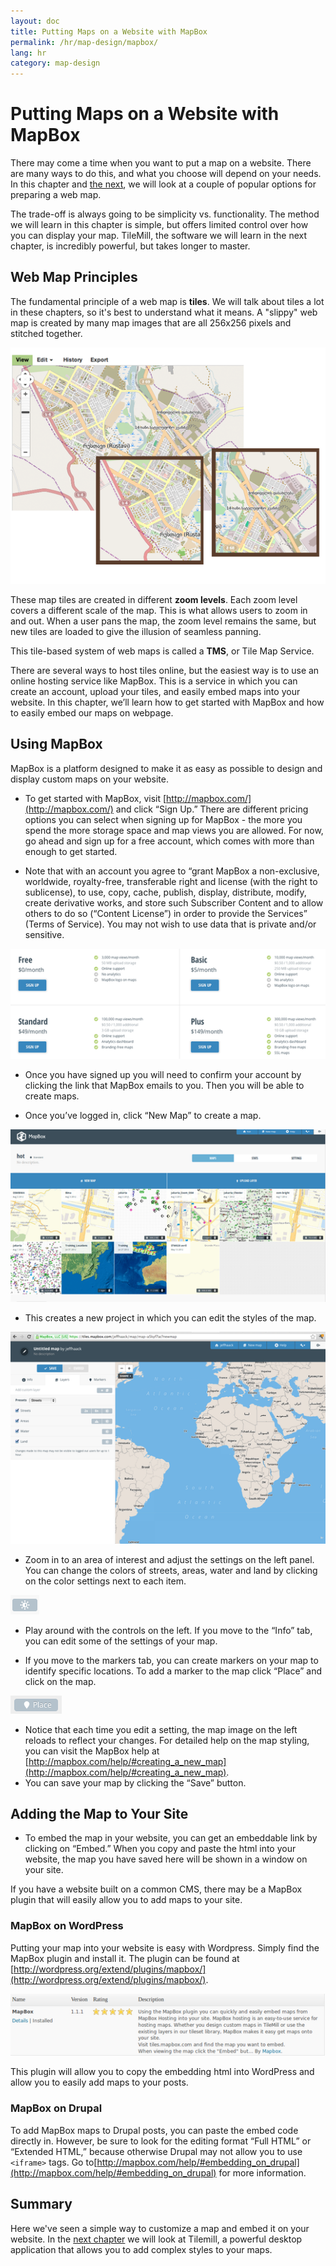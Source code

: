 ```yaml
---
layout: doc
title: Putting Maps on a Website with MapBox
permalink: /hr/map-design/mapbox/
lang: hr
category: map-design
---
```


Putting Maps on a Website with MapBox
=========================================
There may come a time when you want to put a map on a website. There
are many ways to do this, and what you choose will depend on your needs.
In this chapter and [the next](/en/map-design/tilemill), we will look
at a couple of popular options for preparing a web map.

The trade-off is always going to be simplicity vs. functionality. The method
we will learn in this chapter is simple, but offers limited control over how
you can display your map. TileMill, the software we will learn in the next chapter,
is incredibly powerful, but takes longer to master.

Web Map Principles
-------------------
The fundamental principle of a web map is **tiles**. We will talk about tiles
a lot in these chapters, so it's best to understand what it means. A "slippy" web
map is created by many map images that are all 256x256 pixels and stitched together.

![map tiles][]

These map tiles are created in different **zoom levels**. Each zoom level covers
a different scale of the map. This is what allows users to zoom in and out. When a user
pans the map, the zoom level remains the same, but new tiles are loaded to give
the illusion of seamless panning.

This tile-based system of web maps is called a **TMS**, or Tile Map Service.

There are several ways to host tiles online, but the easiest way is to use an
online hosting service like MapBox. This is a service in which you
can create an account, upload your tiles, and easily embed maps into
your website. In this chapter, we’ll learn how to get started with
MapBox and how to easily embed our maps on webpage.

Using MapBox
--------------
MapBox is a platform designed to make it as easy
as possible to design and display custom maps on your website. 

-  To get started with MapBox, visit [http://mapbox.com/](http://mapbox.com/) 
   and click “Sign Up.” There are different pricing options you can select
   when signing up for MapBox - the more you spend the more storage
   space and map views you are allowed. For now, go ahead and sign up
   for a free account, which comes with more than enough to get
   started.

-  Note that with an account you agree to “grant MapBox a
   non-exclusive, worldwide, royalty-free, transferable right and
   license (with the right to sublicense), to use, copy, cache,
   publish, display, distribute, modify, create derivative works, and
   store such Subscriber Content and to allow others to do so (“Content
   License”) in order to provide the Services” (Terms of Service). You
   may not wish to use data that is private and/or sensitive.

![mapbox plans][]

-  Once you have signed up you will need to confirm your account by
   clicking the link that MapBox emails to you. Then you will be able
   to create maps.

-  Once you’ve logged in, click “New Map” to create a map.

![new map][]

-  This creates a new project in which you can edit the styles of the
   map.

![new project][]

-  Zoom in to an area of interest and adjust the settings on the left
   panel. You can change the colors of streets, areas, water and land
   by clicking on the color settings next to each item.

![color settings][]

-  Play around with the controls on the left. If you move to the
   “Info” tab, you can edit some of the settings of your map.

-  If you move to the markers tab, you can create markers on your map
   to identify specific locations. To add a marker to the map click
   “Place” and click on the map.

![place marker][]

-  Notice that each time you edit a setting, the map image on the left
   reloads to reflect your changes. For detailed help on the map
   styling, you can visit the MapBox help at 
   [http://mapbox.com/help/#creating_a_new_map](http://mapbox.com/help/#creating_a_new_map).
-  You can save your map by clicking the “Save” button.

Adding the Map to Your Site
----------------------------
-  To embed the map in your website, you can get an embeddable link by clicking
   on “Embed.” When you copy and paste the html into your website, the map you have
    saved here will be shown in a window on your site.

If you have a website built on a common CMS, there may be a MapBox plugin that will
easily allow you to add maps to your site.

### MapBox on WordPress
Putting your map into your website is easy with Wordpress. Simply find
the MapBox plugin and install it. The plugin can be found at
[http://wordpress.org/extend/plugins/mapbox/](http://wordpress.org/extend/plugins/mapbox/).

![wordpress plugin][]

This plugin will allow you to copy the embedding html
into WordPress and allow you to easily add maps to your posts.

### MapBox on Drupal
To add MapBox maps to Drupal posts, you can paste the embed code
directly in. However, be sure to look for the editing format “Full
HTML” or “Extended HTML,” because otherwise Drupal may not allow you to
use `<iframe>` tags. Go
to[http://mapbox.com/help/#embedding_on_drupal](http://mapbox.com/help/#embedding_on_drupal)
for more information.

Summary
--------------
Here we've seen a simple way to customize a map and embed it on your website.
In the [next chapter](/en/map-design/tilemill) we will look at Tilemill, a powerful
desktop application that allows you to add complex styles to your maps.


[map tiles]: /images/en/map-design/mapbox/map-tiles.png
[mapbox plans]: /images/en/map-design/mapbox/mapbox-plans.png
[new map]: /images/en/map-design/mapbox/new-map.png
[new project]: /images/en/map-design/mapbox/new-project.png
[color settings]: /images/en/map-design/mapbox/color-settings.png
[place marker]: /images/en/map-design/mapbox/place-marker.png
[wordpress plugin]: /images/en/map-design/mapbox/wordpress-plugin.png











